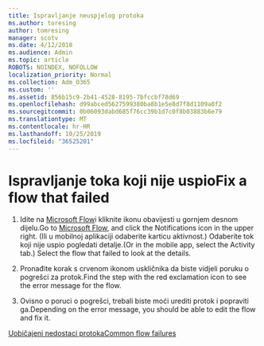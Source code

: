 ```yaml
---
title: Ispravljanje neuspjelog protoka
ms.author: toresing
author: tomresing
manager: scotv
ms.date: 4/12/2018
ms.audience: Admin
ms.topic: article
ROBOTS: NOINDEX, NOFOLLOW
localization_priority: Normal
ms.collection: Adm_O365
ms.custom: ''
ms.assetid: 856b15c9-2b41-4528-8195-7bfccbf78d69
ms.openlocfilehash: d99abced5627599380ba8b1e5e8d7f8d1109a8f2
ms.sourcegitcommit: 0b06093dabd685f76cc39b1d7c0f8b03883b6e79
ms.translationtype: MT
ms.contentlocale: hr-HR
ms.lasthandoff: 10/25/2019
ms.locfileid: "36525201"
---
```

# <a name="fix-a-flow-that-failed"></a><span data-ttu-id="e672c-102">Ispravljanje toka koji nije uspio</span><span class="sxs-lookup"><span data-stu-id="e672c-102">Fix a flow that failed</span></span>

1. <span data-ttu-id="e672c-103">Idite na [Microsoft Flow](https://flow.microsoft.com/)i kliknite ikonu obavijesti u gornjem desnom dijelu.</span><span class="sxs-lookup"><span data-stu-id="e672c-103">Go to [Microsoft Flow](https://flow.microsoft.com/), and click the Notifications icon in the upper right.</span></span> <span data-ttu-id="e672c-104">(Ili u mobilnoj aplikaciji odaberite karticu aktivnost.) Odaberite tok koji nije uspio pogledati detalje.</span><span class="sxs-lookup"><span data-stu-id="e672c-104">(Or in the mobile app, select the Activity tab.) Select the flow that failed to look at the details.</span></span>
    
2. <span data-ttu-id="e672c-105">Pronađite korak s crvenom ikonom uskličnika da biste vidjeli poruku o pogrešci za protok.</span><span class="sxs-lookup"><span data-stu-id="e672c-105">Find the step with the red exclamation icon to see the error message for the flow.</span></span>
    
3. <span data-ttu-id="e672c-106">Ovisno o poruci o pogrešci, trebali biste moći urediti protok i popraviti ga.</span><span class="sxs-lookup"><span data-stu-id="e672c-106">Depending on the error message, you should be able to edit the flow and fix it.</span></span> 
    
[<span data-ttu-id="e672c-107">Uobičajeni nedostaci protoka</span><span class="sxs-lookup"><span data-stu-id="e672c-107">Common flow failures</span></span>](https://go.microsoft.com/fwlink/?linkid=872110)
  

